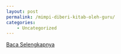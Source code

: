 ```yaml
---
layout: post
permalink: /mimpi-diberi-kitab-oleh-guru/
categories:
    - Uncategorized
---
```


[Baca Selengkapnya](/01)